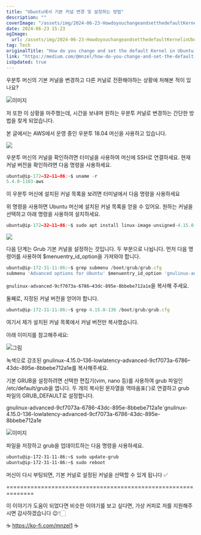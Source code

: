 ```yaml
---
title: "Ubuntu에서 기본 커널 변경 및 설정하는 방법"
description: ""
coverImage: "/assets/img/2024-06-23-HowdoyouchangeandsetthedefaultKernelinUbuntuMachine_0.png"
date: 2024-06-23 15:23
ogImage: 
  url: /assets/img/2024-06-23-HowdoyouchangeandsetthedefaultKernelinUbuntuMachine_0.png
tag: Tech
originalTitle: "How do you change and set the default Kernel in Ubuntu Machine?"
link: "https://medium.com/@mnzel/how-do-you-change-and-set-the-default-kernel-in-ubuntu-machine-7ad1107e1b6f"
isUpdated: true
---
```






우분투 머신의 기본 커널을 변경하고 다른 커널로 전환해야하는 상황에 처해본 적이 있나요?

![이미지](/assets/img/2024-06-23-HowdoyouchangeandsetthedefaultKernelinUbuntuMachine_0.png)

저 또한 이 상황을 마주했는데, 시간을 보내며 원하는 우분투 커널로 변경하는 간단한 방법을 찾게 되었습니다.

본 글에서는 AWS에서 운영 중인 우분투 18.04 머신을 사용하고 있습니다.

<div class="content-ad"></div>


<img src="/assets/img/2024-06-23-HowdoyouchangeandsetthedefaultKernelinUbuntuMachine_1.png" />

우분투 머신의 커널을 확인하려면 터미널을 사용하여 머신에 SSH로 연결하세요. 현재 커널 버전을 확인하려면 다음 명령을 사용하세요.

```js
ubuntu@ip-172–32–11–86:~$ uname -r
5.4.0-1103-aws
```

이 우분투 머신에 설치된 커널 목록을 보려면 터미널에서 다음 명령을 사용하세요


<div class="content-ad"></div>


위 명령을 사용하면 Ubuntu 머신에 설치된 커널 목록을 얻을 수 있어요. 원하는 커널을 선택하고 아래 명령을 사용하여 설치하세요.

```js
ubuntu@ip-172–32–11–86:~$ sudo apt install linux-image-unsigned-4.15.0-136-lowlatency
```

<img src="/assets/img/2024-06-23-HowdoyouchangeandsetthedefaultKernelinUbuntuMachine_2.png" /> 


<div class="content-ad"></div>

다음 단계는 Grub 기본 커널을 설정하는 것입니다. 두 부분으로 나뉩니다. 먼저 다음 명령어를 사용하여 $menuentry_id_option을 가져와야 합니다.

```js
ubuntu@ip-172-31-11-86:~$ grep submenu /boot/grub/grub.cfg
submenu 'Advanced options for Ubuntu' $menuentry_id_option 'gnulinux-advanced-9cf7073a-6786-43dc-895e-8bbebe712a1e' {
```

`gnulinux-advanced-9cf7073a-6786–43dc-895e-8bbebe712a1e`을 복사해 주세요.

둘째로, 지정된 커널 버전을 얻어야 합니다.

<div class="content-ad"></div>

```js
ubuntu@ip-172-31-11-86:~$ grep 4.15.0-136 /boot/grub/grub.cfg
```

여기서 제가 설치된 커널 목록에서 커널 버전만 복사했습니다.

아래 이미지를 참고해주세요:

![그림](/assets/img/2024-06-23-HowdoyouchangeandsetthedefaultKernelinUbuntuMachine_3.png)

녹색으로 강조된 gnulinux-4.15.0–136-lowlatency-advanced-9cf7073a-6786–43dc-895e-8bbebe712a1e를 복사해주세요.


<div class="content-ad"></div>

기본 GRUB을 설정하려면 선택한 편집기(vim, nano 등)를 사용하여 grub 파일인 /etc/default/grub을 엽니다. 두 개의 복사된 문자열을 역따옴표(`)로 연결하고 grub 파일의 GRUB_DEFAULT로 설정합니다.

gnulinux-advanced-9cf7073a-6786-43dc-895e-8bbebe712a1e`gnulinux-4.15.0-136-lowlatency-advanced-9cf7073a-6786-43dc-895e-8bbebe712a1e

![이미지](/assets/img/2024-06-23-HowdoyouchangeandsetthedefaultKernelinUbuntuMachine_4.png)

파일을 저장하고 grub을 업데이트하는 다음 명령을 사용하세요.

<div class="content-ad"></div>

```bash
ubuntu@ip-172-31-11-86:~$ sudo update-grub
ubuntu@ip-172-31-11-86:~$ sudo reboot
```

머신이 다시 부팅되면, 기본 커널로 설정된 커널을 선택할 수 있게 됩니다 ✅

==============================================================

이 이야기가 도움이 되었다면 비슷한 이야기를 보고 싶다면, 가상 커피로 저를 지원해주시면 감사하겠습니다 😉👇🏻


<div class="content-ad"></div>

☕ https://ko-fi.com/mnzel1 ☕
